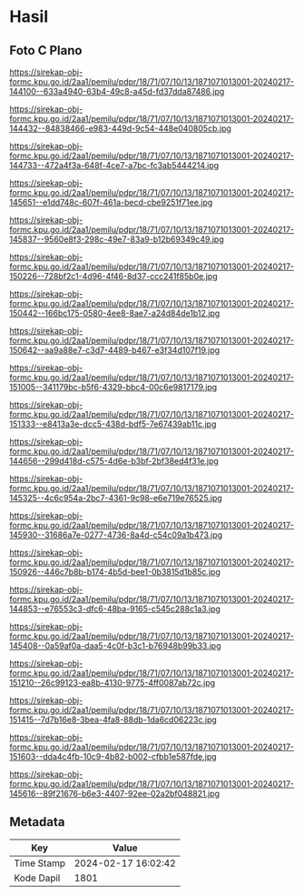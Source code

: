 # Hasil

## Foto C Plano

https://sirekap-obj-formc.kpu.go.id/2aa1/pemilu/pdpr/18/71/07/10/13/1871071013001-20240217-144100--633a4940-63b4-49c8-a45d-fd37dda87486.jpg

https://sirekap-obj-formc.kpu.go.id/2aa1/pemilu/pdpr/18/71/07/10/13/1871071013001-20240217-144432--84838466-e983-449d-9c54-448e040805cb.jpg

https://sirekap-obj-formc.kpu.go.id/2aa1/pemilu/pdpr/18/71/07/10/13/1871071013001-20240217-144733--472a4f3a-648f-4ce7-a7bc-fc3ab5444214.jpg

https://sirekap-obj-formc.kpu.go.id/2aa1/pemilu/pdpr/18/71/07/10/13/1871071013001-20240217-145651--e1dd748c-607f-461a-becd-cbe9251f71ee.jpg

https://sirekap-obj-formc.kpu.go.id/2aa1/pemilu/pdpr/18/71/07/10/13/1871071013001-20240217-145837--9560e8f3-298c-49e7-83a9-b12b69349c49.jpg

https://sirekap-obj-formc.kpu.go.id/2aa1/pemilu/pdpr/18/71/07/10/13/1871071013001-20240217-150226--728bf2c1-4d96-4f46-8d37-ccc241f85b0e.jpg

https://sirekap-obj-formc.kpu.go.id/2aa1/pemilu/pdpr/18/71/07/10/13/1871071013001-20240217-150442--166bc175-0580-4ee8-8ae7-a24d84de1b12.jpg

https://sirekap-obj-formc.kpu.go.id/2aa1/pemilu/pdpr/18/71/07/10/13/1871071013001-20240217-150642--aa9a88e7-c3d7-4489-b467-e3f34d107f19.jpg

https://sirekap-obj-formc.kpu.go.id/2aa1/pemilu/pdpr/18/71/07/10/13/1871071013001-20240217-151005--341179bc-b5f6-4329-bbc4-00c6e9817179.jpg

https://sirekap-obj-formc.kpu.go.id/2aa1/pemilu/pdpr/18/71/07/10/13/1871071013001-20240217-151333--e8413a3e-dcc5-438d-bdf5-7e67439ab11c.jpg

https://sirekap-obj-formc.kpu.go.id/2aa1/pemilu/pdpr/18/71/07/10/13/1871071013001-20240217-144656--299d418d-c575-4d6e-b3bf-2bf38ed4f31e.jpg

https://sirekap-obj-formc.kpu.go.id/2aa1/pemilu/pdpr/18/71/07/10/13/1871071013001-20240217-145325--4c6c954a-2bc7-4361-9c98-e6e719e76525.jpg

https://sirekap-obj-formc.kpu.go.id/2aa1/pemilu/pdpr/18/71/07/10/13/1871071013001-20240217-145930--31686a7e-0277-4736-8a4d-c54c09a1b473.jpg

https://sirekap-obj-formc.kpu.go.id/2aa1/pemilu/pdpr/18/71/07/10/13/1871071013001-20240217-150926--446c7b8b-b174-4b5d-bee1-0b3815d1b85c.jpg

https://sirekap-obj-formc.kpu.go.id/2aa1/pemilu/pdpr/18/71/07/10/13/1871071013001-20240217-144853--e76553c3-dfc6-48ba-9165-c545c288c1a3.jpg

https://sirekap-obj-formc.kpu.go.id/2aa1/pemilu/pdpr/18/71/07/10/13/1871071013001-20240217-145408--0a59af0a-daa5-4c0f-b3c1-b76948b99b33.jpg

https://sirekap-obj-formc.kpu.go.id/2aa1/pemilu/pdpr/18/71/07/10/13/1871071013001-20240217-151210--26c99123-ea8b-4130-9775-4ff0087ab72c.jpg

https://sirekap-obj-formc.kpu.go.id/2aa1/pemilu/pdpr/18/71/07/10/13/1871071013001-20240217-151415--7d7b16e8-3bea-4fa8-88db-1da6cd06223c.jpg

https://sirekap-obj-formc.kpu.go.id/2aa1/pemilu/pdpr/18/71/07/10/13/1871071013001-20240217-151603--dda4c4fb-10c9-4b82-b002-cfbb1e587fde.jpg

https://sirekap-obj-formc.kpu.go.id/2aa1/pemilu/pdpr/18/71/07/10/13/1871071013001-20240217-145616--89f21676-b6e3-4407-92ee-02a2bf048821.jpg


## Metadata

| Key        | Value               |
| ---------- | ------------------- |
| Time Stamp | 2024-02-17 16:02:42 |
| Kode Dapil | 1801                |



